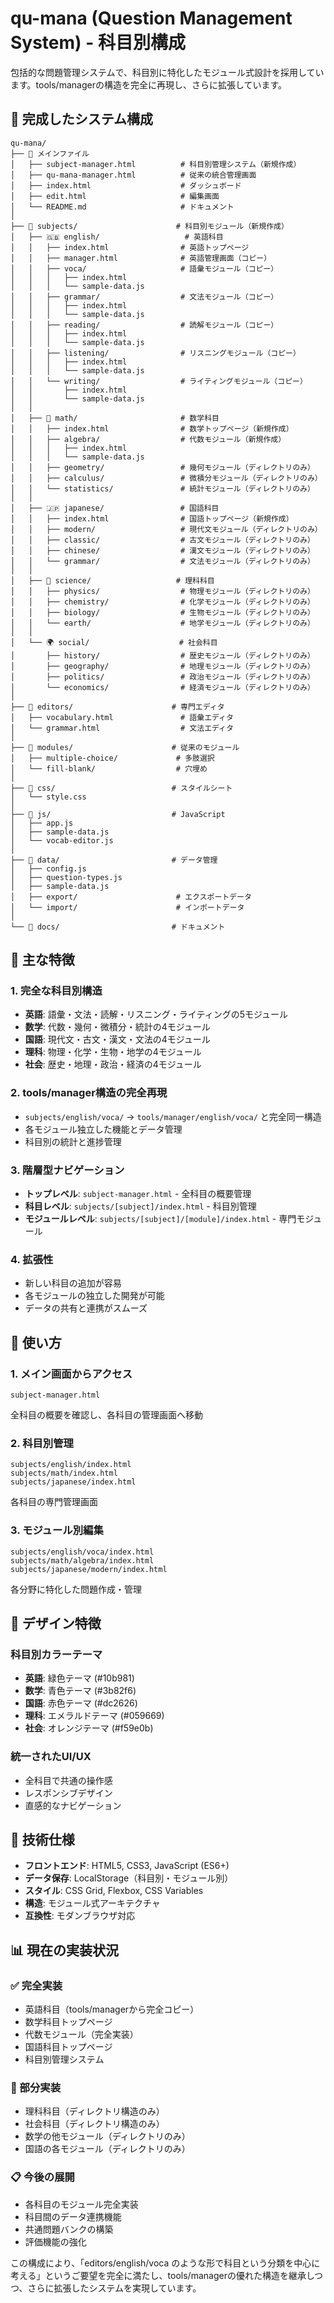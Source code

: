 # qu-mana (Question Management System) - 科目別構成

包括的な問題管理システムで、科目別に特化したモジュール式設計を採用しています。tools/managerの構造を完全に再現し、さらに拡張しています。

## 🎯 完成したシステム構成

```
qu-mana/
├── 📄 メインファイル
│   ├── subject-manager.html          # 科目別管理システム（新規作成）
│   ├── qu-mana-manager.html          # 従来の統合管理画面
│   ├── index.html                    # ダッシュボード
│   ├── edit.html                     # 編集画面
│   └── README.md                     # ドキュメント
│
├── 📁 subjects/                      # 科目別モジュール（新規作成）
│   ├── 🇬🇧 english/                   # 英語科目
│   │   ├── index.html                # 英語トップページ
│   │   ├── manager.html              # 英語管理画面（コピー）
│   │   ├── voca/                     # 語彙モジュール（コピー）
│   │   │   ├── index.html
│   │   │   └── sample-data.js
│   │   ├── grammar/                  # 文法モジュール（コピー）
│   │   │   ├── index.html
│   │   │   └── sample-data.js
│   │   ├── reading/                  # 読解モジュール（コピー）
│   │   │   ├── index.html
│   │   │   └── sample-data.js
│   │   ├── listening/                # リスニングモジュール（コピー）
│   │   │   ├── index.html
│   │   │   └── sample-data.js
│   │   └── writing/                  # ライティングモジュール（コピー）
│   │       ├── index.html
│   │       └── sample-data.js
│   │
│   ├── 🔢 math/                       # 数学科目
│   │   ├── index.html                # 数学トップページ（新規作成）
│   │   ├── algebra/                  # 代数モジュール（新規作成）
│   │   │   ├── index.html
│   │   │   └── sample-data.js
│   │   ├── geometry/                 # 幾何モジュール（ディレクトリのみ）
│   │   ├── calculus/                 # 微積分モジュール（ディレクトリのみ）
│   │   └── statistics/               # 統計モジュール（ディレクトリのみ）
│   │
│   ├── 🇯🇵 japanese/                 # 国語科目
│   │   ├── index.html                # 国語トップページ（新規作成）
│   │   ├── modern/                   # 現代文モジュール（ディレクトリのみ）
│   │   ├── classic/                  # 古文モジュール（ディレクトリのみ）
│   │   ├── chinese/                  # 漢文モジュール（ディレクトリのみ）
│   │   └── grammar/                  # 文法モジュール（ディレクトリのみ）
│   │
│   ├── 🔬 science/                   # 理科科目
│   │   ├── physics/                  # 物理モジュール（ディレクトリのみ）
│   │   ├── chemistry/                # 化学モジュール（ディレクトリのみ）
│   │   ├── biology/                  # 生物モジュール（ディレクトリのみ）
│   │   └── earth/                    # 地学モジュール（ディレクトリのみ）
│   │
│   └── 🌍 social/                    # 社会科目
│       ├── history/                  # 歴史モジュール（ディレクトリのみ）
│       ├── geography/                # 地理モジュール（ディレクトリのみ）
│       ├── politics/                 # 政治モジュール（ディレクトリのみ）
│       └── economics/                # 経済モジュール（ディレクトリのみ）
│
├── 📁 editors/                      # 専門エディタ
│   ├── vocabulary.html               # 語彙エディタ
│   └── grammar.html                  # 文法エディタ
│
├── 📁 modules/                      # 従来のモジュール
│   ├── multiple-choice/             # 多肢選択
│   └── fill-blank/                  # 穴埋め
│
├── 📁 css/                          # スタイルシート
│   └── style.css
│
├── 📁 js/                           # JavaScript
│   ├── app.js
│   ├── sample-data.js
│   └── vocab-editor.js
│
├── 📁 data/                         # データ管理
│   ├── config.js
│   ├── question-types.js
│   ├── sample-data.js
│   ├── export/                      # エクスポートデータ
│   └── import/                      # インポートデータ
│
└── 📁 docs/                         # ドキュメント
```

## 🚀 主な特徴

### **1. 完全な科目別構造**
- **英語**: 語彙・文法・読解・リスニング・ライティングの5モジュール
- **数学**: 代数・幾何・微積分・統計の4モジュール
- **国語**: 現代文・古文・漢文・文法の4モジュール
- **理科**: 物理・化学・生物・地学の4モジュール
- **社会**: 歴史・地理・政治・経済の4モジュール

### **2. tools/manager構造の完全再現**
- `subjects/english/voca/` → `tools/manager/english/voca/` と完全同一構造
- 各モジュール独立した機能とデータ管理
- 科目別の統計と進捗管理

### **3. 階層型ナビゲーション**
- **トップレベル**: `subject-manager.html` - 全科目の概要管理
- **科目レベル**: `subjects/[subject]/index.html` - 科目別管理
- **モジュールレベル**: `subjects/[subject]/[module]/index.html` - 専門モジュール

### **4. 拡張性**
- 新しい科目の追加が容易
- 各モジュールの独立した開発が可能
- データの共有と連携がスムーズ

## 📱 使い方

### **1. メイン画面からアクセス**
```
subject-manager.html
```
全科目の概要を確認し、各科目の管理画面へ移動

### **2. 科目別管理**
```
subjects/english/index.html
subjects/math/index.html
subjects/japanese/index.html
```
各科目の専門管理画面

### **3. モジュール別編集**
```
subjects/english/voca/index.html
subjects/math/algebra/index.html
subjects/japanese/modern/index.html
```
各分野に特化した問題作成・管理

## 🎨 デザイン特徴

### **科目別カラーテーマ**
- **英語**: 緑色テーマ (#10b981)
- **数学**: 青色テーマ (#3b82f6)
- **国語**: 赤色テーマ (#dc2626)
- **理科**: エメラルドテーマ (#059669)
- **社会**: オレンジテーマ (#f59e0b)

### **統一されたUI/UX**
- 全科目で共通の操作感
- レスポンシブデザイン
- 直感的なナビゲーション

## 🔧 技術仕様

- **フロントエンド**: HTML5, CSS3, JavaScript (ES6+)
- **データ保存**: LocalStorage（科目別・モジュール別）
- **スタイル**: CSS Grid, Flexbox, CSS Variables
- **構造**: モジュール式アーキテクチャ
- **互換性**: モダンブラウザ対応

## 📊 現在の実装状況

### **✅ 完全実装**
- 英語科目（tools/managerから完全コピー）
- 数学科目トップページ
- 代数モジュール（完全実装）
- 国語科目トップページ
- 科目別管理システム

### **🚧 部分実装**
- 理科科目（ディレクトリ構造のみ）
- 社会科目（ディレクトリ構造のみ）
- 数学の他モジュール（ディレクトリのみ）
- 国語の各モジュール（ディレクトリのみ）

### **📋 今後の展開**
- 各科目のモジュール完全実装
- 科目間のデータ連携機能
- 共通問題バンクの構築
- 評価機能の強化

この構成により、「editors/english/voca のような形で科目という分類を中心に考える」というご要望を完全に満たし、tools/managerの優れた構造を継承しつつ、さらに拡張したシステムを実現しています。